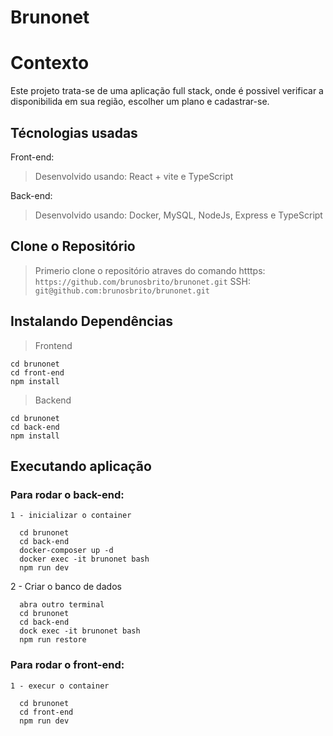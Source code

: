 # Brunonet

# Contexto
Este projeto trata-se de uma aplicação full stack, onde é possivel verificar a disponibilida em sua região, escolher um plano e cadastrar-se.

## Técnologias usadas

Front-end:
> Desenvolvido usando: React + vite e TypeScript

Back-end:
> Desenvolvido usando: Docker, MySQL, NodeJs, Express e TypeScript

## Clone o Repositório

> Primerio clone o repositório atraves do comando 
 htttps: ```https://github.com/brunosbrito/brunonet.git```
 SSH: ```git@github.com:brunosbrito/brunonet.git```

## Instalando Dependências

> Frontend
```
cd brunonet
cd front-end
npm install
``` 
> Backend
```
cd brunonet
cd back-end
npm install
``` 

## Executando aplicação

### Para rodar o back-end:
	1 - inicializar o container
  ```
    cd brunonet
    cd back-end
    docker-composer up -d
    docker exec -it brunonet bash
    npm run dev
 
  ```
  2 - Criar o banco de dados
  ```
    abra outro terminal
    cd brunonet
    cd back-end
    dock exec -it brunonet bash
    npm run restore
 
  ```


### Para rodar o front-end:
	1 - execur o container 
  ```
    cd brunonet
    cd front-end
    npm run dev
 
  ```
